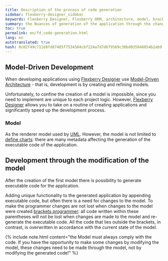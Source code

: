 ```yaml
---
title: Description of the process of code generation
sidebar: flexberry-designer_sidebar
keywords: Flexberry Designer, Flexberry ORM, architecture, model, brackets programmer
summary: the Nuances of generation of the application through the change chart
toc: true
permalink: en/fd_code-generation.html
lang: en
autotranslated: true
hash: 0c02f49c711e8fd87485f7534504cbf224a7d7d679589c30bd035846054b2ab9
---
```


## Model-Driven Development

When developing applications using [Flexberry Designer](fd_flexberry-designer.html) use [Model-Driven Architecture](https://ru.wikipedia.org/wiki/Model_Driven_Architecture) - that is, development is by creating and refining models.

Unfortunately, to confine the creation of a model is impossible, since you need to implement are unique to each project logic. However, [Flexberry Designer](fd_flexberry-designer.html) allows you to take on a routine of creating applications and significantly speed up the development process.

### Model

As the renderer model used by [UML](http://ru.wikipedia.org/wiki/UML). However, the model is not limited to [define charts](fd_editing-diagram.html): there are many metadata affecting the generation of the executable code of the application.

## Development through the modification of the model

After the creation of the first model there is possibility to generate executable code for the application.

Adding unique functionality to the generated application by appending executable code, but often there is a need for changes to the model. To make the programmer changes are not lost when changes to the model were created [brackets programmer](fo_programmer-brackets.html): all code written within these parentheses will not be lost when changes are made to the model and re-generate the executable code. All the code that lies outside the brackets, in contrast, is overwritten in accordance with the current state of the model.

{% include note.html content="the Model must always comply with the code. If you have the opportunity to make some changes by modifying the model, these changes need to be made through the model, not by modifying the generated code!" %}



